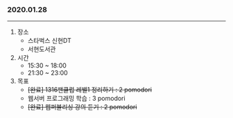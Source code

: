 ### 2020.01.28
---

1. 장소
    - 스타벅스 신현DT
    - 서현도서관
2. 시간
    - 15:30 ~ 18:00
    - 21:30 ~ 23:00
3. 목표
    - ~~[완료] 1316팬클럽 레밸1 정리하기 : 2 pomodori~~
    - 웹서버 프로그래밍 학습 : 3 pomodori
    - ~~[완료] 웹퍼블리싱 강의 듣기 : 2 pomodori~~
